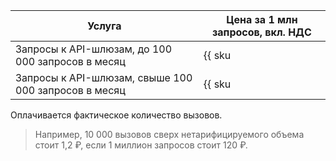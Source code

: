 | Услуга | Цена за 1 млн запросов, вкл. НДС |
| --- | --- |
| Запросы к API-шлюзам, до 100 000 запросов в месяц | {{ sku|RUB|api-gateway.requests.v1|string }} |
| Запросы к API-шлюзам, свыше 100 000 запросов в месяц | {{ sku|RUB|api-gateway.requests.v1|pricingRate.0.1|string }} |

Оплачивается фактическое количество вызовов.

>Например, 10 000 вызовов сверх нетарифицируемого объема стоит 1,2 ₽, если 1 миллион запросов стоит 120 ₽.